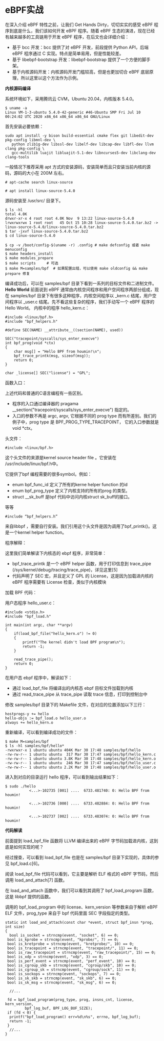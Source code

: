 # eBPF实战

在深入介绍 eBPF 特性之前，让我们 Get Hands Dirty，切切实实的感受 eBPF 程序到底是什么，我们该如何开发 eBPF 程序。随着 eBPF 生态的演进，现在已经有越来越多的工具链用于开发 eBPF 程序，在后文也会详细介绍：

- 基于 bcc 开发：bcc 提供了对 eBPF 开发，前段提供 Python API，后端 eBPF 程序通过 C 实现。特点是简单易用，但是性能较差。
- 基于 libebpf-bootstrap 开发：libebpf-bootstrap 提供了一个方便的脚手架。
- 基于内核源码开发：内核源码开发门槛较高，但是也更加切合 eBPF 底层原理，所以这里以这个方法作为示例。

**内核源码编译**

系统环境如下，采用腾讯云 CVM，Ubuntu 20.04，内核版本 5.4.0。

```
$ uname -a
Linux VM-1-3-ubuntu 5.4.0-42-generic #46-Ubuntu SMP Fri Jul 10 00:24:02 UTC 2020 x86_64 x86_64 x86_64 GNU/Linux
```

首先安装必要依赖：

```
sudo apt install -y bison build-essential cmake flex git libedit-dev pkg-config libmnl-dev \
   python zlib1g-dev libssl-dev libelf-dev libcap-dev libfl-dev llvm clang pkg-config \
   gcc-multilib luajit libluajit-5.1-dev libncurses5-dev libclang-dev clang-tools
```

一般情况下推荐采用 apt 方式的安装源码，安装简单而且只安装当前内核的源码，源码的大小在 200M 左右。

```
# apt-cache search linux-source

# apt install linux-source-5.4.0
```

源码安装至 /usr/src/ 目录下。

```
$ ls -hl
total 4.0K
drwxr-xr-x 4 root root 4.0K Nov  9 13:22 linux-source-5.4.0
lrwxrwxrwx 1 root root   45 Oct 15 10:28 linux-source-5.4.0.tar.bz2 -> linux-source-5.4.0/linux-source-5.4.0.tar.bz2
$ tar -jxvf linux-source-5.4.0.tar.bz2
$ cd linux-source-5.4.0

$ cp -v /boot/config-$(uname -r) .config # make defconfig 或者 make menuconfig
$ make headers_install
$ make modules_prepare
$ make scripts     # 可选
$ make M=samples/bpf  # 如果配置出错，可以使用 make oldconfig && make prepare 修复
```

编译成功后，可以在 samples/bpf 目录下看到一系列的目标文件和二进制文件。
**Hello World**
前面说到 eBPF 通常由内核空间程序和用户空间程序两部分组成，现在 samples/bpf 目录下有很多这种程序，内核空间程序以 _kern.c 结尾，用户空间程序以 _user.c 结尾。先不看这些复杂的程序，我们手动写一个 eBPF 程序的 Hello World。
内核中的程序 hello_kern.c：

```
#include <linux/bpf.h>
#include "bpf_helpers.h"

#define SEC(NAME) __attribute__((section(NAME), used))

SEC("tracepoint/syscalls/sys_enter_execve")
int bpf_prog(void *ctx)
{
    char msg[] = "Hello BPF from houmin!\n";
    bpf_trace_printk(msg, sizeof(msg));
    return 0;
}

char _license[] SEC("license") = "GPL";
```

函数入口：

上述代码和普通的C语言编程有一些区别。

- 程序的入口通过编译器的 pragama __section("tracepoint/syscalls/sys_enter_execve") 指定的。
- 入口的参数不再是 argc, argv, 它根据不同的 prog type 而有所差别。我们的例子中，prog type 是 BPF_PROG_TYPE_TRACEPOINT， 它的入口参数就是 void *ctx。

头文件：

```
#include <linux/bpf.h>
```

这个头文件的来源是kernel source header file 。它安装在 /usr/include/linux/bpf.h中。

它提供了bpf 编程需要的很多symbol。例如：

- enum bpf_func_id 定义了所有的kerne helper function 的id
- enum bpf_prog_type 定义了内核支持的所有的prog 的类型。
- struct __sk_buff 是bpf 代码中访问内核struct sk_buff的接口。

等等

```
#include “bpf_helpers.h”
```

来自libbpf ，需要自行安装。我们引用这个头文件是因为调用了bpf_printk()。这是一个kernel helper function。

程序解释：

这里我们简单解读下内核态的 ebpf 程序，非常简单：

- bpf_trace_printk 是一个 eBPF helper 函数，用于打印信息到 trace_pipe (/sys/kernel/debug/tracing/trace_pipe)，详见这里[5]
- 代码声明了 SEC 宏，并且定义了 GPL 的 License，这是因为加载进内核的 eBPF 程序需要有 License 检查，类似于内核模块

加载 BPF 代码：

用户态程序 hello_user.c：

```
#include <stdio.h>
#include "bpf_load.h"

int main(int argc, char **argv)
{
    if(load_bpf_file("hello_kern.o") != 0)
    {
        printf("The kernel didn't load BPF program\n");
        return -1;
    }

    read_trace_pipe();
    return 0;
}
```

在用户态 ebpf 程序中，解读如下：

- 通过 load_bpf_file 将编译出的内核态 ebpf 目标文件加载到内核
- 通过 read_trace_pipe 从 trace_pipe 读取 trace 信息，打印到控制台中

修改 samples/bpf 目录下的 Makefile 文件，在对应的位置添加以下三行：

```
hostprogs-y += hello
hello-objs := bpf_load.o hello_user.o
always += hello_kern.o
```

重新编译，可以看到编译成功的文件：

```
$ make M=samples/bpf
$ ls -hl samples/bpf/hello*
-rwxrwxr-x 1 ubuntu ubuntu 404K Mar 30 17:48 samples/bpf/hello
-rw-rw-r-- 1 ubuntu ubuntu  317 Mar 30 17:47 samples/bpf/hello_kern.c
-rw-rw-r-- 1 ubuntu ubuntu 3.8K Mar 30 17:48 samples/bpf/hello_kern.o
-rw-rw-r-- 1 ubuntu ubuntu  246 Mar 30 17:47 samples/bpf/hello_user.c
-rw-rw-r-- 1 ubuntu ubuntu 2.2K Mar 30 17:48 samples/bpf/hello_user.o
```

进入到对应的目录运行 hello 程序，可以看到输出结果如下：

```
$ sudo ./hello
           <...>-102735 [001] ....  6733.481740: 0: Hello BPF from houmin!

           <...>-102736 [000] ....  6733.482884: 0: Hello BPF from houmin!

           <...>-102737 [002] ....  6733.483074: 0: Hello BPF from houmin!
```

**代码解读**

前面提到 load_bpf_file 函数将 LLVM 编译出来的 eBPF 字节码加载进内核，这到底是如何实现的呢？

经过搜查，可以看到 load_bpf_file 也是在 samples/bpf 目录下实现的，具体的参见 bpf_load.c[6]。



阅读 load_bpf_file 代码可以看到，它主要是解析 ELF 格式的 eBPF 字节码，然后调用 load_and_attach[7] 函数。

在 load_and_attach 函数中，我们可以看到其调用了 bpf_load_program 函数，这是 libbpf 提供的函数。

调用的 bpf_load_program 中的 license、kern_version 等参数来自于解析 eBPF ELF 文件，prog_type 来自于 bpf 代码里面 SEC 字段指定的类型。

```
static int load_and_attach(const char *event, struct bpf_insn *prog, int size)
{
  bool is_socket = strncmp(event, "socket", 6) == 0;
 bool is_kprobe = strncmp(event, "kprobe/", 7) == 0;
 bool is_kretprobe = strncmp(event, "kretprobe/", 10) == 0;
 bool is_tracepoint = strncmp(event, "tracepoint/", 11) == 0;
 bool is_raw_tracepoint = strncmp(event, "raw_tracepoint/", 15) == 0;
 bool is_xdp = strncmp(event, "xdp", 3) == 0;
 bool is_perf_event = strncmp(event, "perf_event", 10) == 0;
 bool is_cgroup_skb = strncmp(event, "cgroup/skb", 10) == 0;
 bool is_cgroup_sk = strncmp(event, "cgroup/sock", 11) == 0;
 bool is_sockops = strncmp(event, "sockops", 7) == 0;
 bool is_sk_skb = strncmp(event, "sk_skb", 6) == 0;
 bool is_sk_msg = strncmp(event, "sk_msg", 6) == 0;
  
  //...
  
 fd = bpf_load_program(prog_type, prog, insns_cnt, license, kern_version,
         bpf_log_buf, BPF_LOG_BUF_SIZE);
 if (fd < 0) {
  printf("bpf_load_program() err=%d\n%s", errno, bpf_log_buf);
  return -1;
 }
  //...
}
```

##  